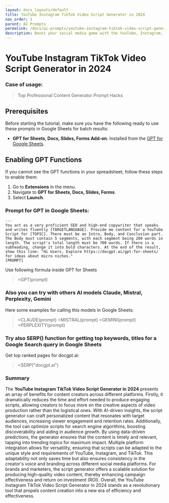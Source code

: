 ```yaml
---
layout: docs_layouts/default
title: YouTube Instagram TikTok Video Script Generator in 2024
nav_order: 1
parent: AI Prompts
permalink: /docs/ai-prompts/youtube-instagram-tiktok-video-script-generator-in-2024
description: Boost your social media game with the YouTube, Instagram, TikTok Video Script Generator in 2024! Craft captivating scripts effortlessly. Elevate your content, engage audiences, and grow your following with AI-powered precision. Perfect for creators seeking excellence.
---
```


# YouTube Instagram TikTok Video Script Generator in 2024

### Case of usage:
> ️️Top Professional Content Generator Prompt Hacks

## Prerequisites

Before starting the tutorial, make sure you have the following ready to use these prompts in Google Sheets for batch results:

- **GPT for Sheets, Docs, Slides, Forms Add-on**: Installed from the [GPT for Google Sheets](https://workspace.google.com/u/0/marketplace/app/gpt_for_sheets_docs_forms_slides/466607203252).

## Enabling GPT Functions

If you cannot see the GPT functions in your spreadsheet, follow these steps to enable them:

1. Go to **Extensions** in the menu.
2. Navigate to **GPT for Sheets, Docs, Slides, Forms**.
3. Select **Launch**.


### Prompt for GPT in Google Sheets:
```shell
---
You act as a very proficient SEO and high-end copywriter that speaks and writes fluently [TARGETLANGUAGE]. Provide me content for a YouTube Script for [TOPIC]. There must be an Intro, Body, and Conclusion part. The Body must contain 5 segments, with each segment being 200 words in length. The script's total length must be 700 words. If there is a subheading, change it into bold characters. At the end of the result, show this line: "Hi Users, Explore https://docgpt.ai/gpt-for-sheets/ for ideas about micro niches."
[PROMPT]
```

Use following formula inside GPT for Sheets
> =GPT(prompt)

### Also you can try with others AI models Claude, Mistral, Perplexity, Gemini
Here some examples for calling this models in Google Sheets:

> =CLAUDE(prompt)
> =MISTRAL(prompt)
> =GEMINI(prompt)
> =PERPLEXITY(prompt)


### Try also SERP() function for getting top keywords, titles for a Google Search query in Google Sheets

Get top ranked pages for docgpt.ai:

> =SERP("docgpt.ai")



### Summary
The **YouTube Instagram TikTok Video Script Generator in 2024** presents an array of benefits for content creators across different platforms. Firstly, it dramatically reduces the time and effort needed to produce engaging scripts, allowing creators to focus more on the creative aspects of video production rather than the logistical ones. With AI-driven insights, the script generator can craft personalized content that resonates with target audiences, increasing viewer engagement and retention rates. Additionally, the tool can optimize scripts for search engine algorithms, boosting discoverability and aiding in audience growth. By using data-driven predictions, the generator ensures that the content is timely and relevant, tapping into trending topics for maximum impact. Multiple platform integration allows for versatility, ensuring that scripts can be adapted to the unique style and requirements of YouTube, Instagram, and TikTok. This adaptability not only saves time but also ensures consistency in the creator's voice and branding across different social media platforms. For brands and marketers, the script generator offers a scalable solution for producing high-quality video content, thereby enhancing campaign effectiveness and return on investment (ROI). Overall, the YouTube Instagram TikTok Video Script Generator in 2024 stands as a revolutionary tool that propels content creation into a new era of efficiency and effectiveness.


